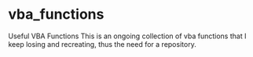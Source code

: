 # vba_functions
Useful VBA Functions
This is an ongoing collection of vba functions that I keep losing and recreating, thus the need for a repository. 
